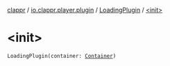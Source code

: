 [clappr](../../index.md) / [io.clappr.player.plugin](../index.md) / [LoadingPlugin](index.md) / [&lt;init&gt;](./-init-.md)

# &lt;init&gt;

`LoadingPlugin(container: `[`Container`](../../io.clappr.player.components/-container/index.md)`)`